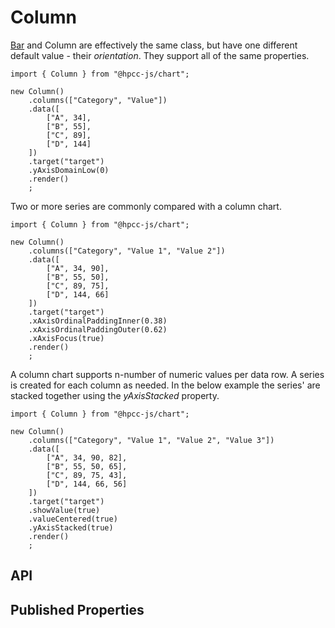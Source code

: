 # Column

<!--meta
{
    "id": 3123,
    "name": "Column",
    "kind": 128,
    "kindString": "Class",
    "flags": {
        "isExported": true
    },
    "sources": [
        {
            "fileName": "Column.ts",
            "line": 10,
            "character": 19
        },
        {
            "fileName": "Column.ts",
            "line": 321,
            "character": 23
        }
    ],
    "extendedTypes": [
        {
            "type": "reference",
            "name": "XYAxis",
            "id": 693
        }
    ],
    "extendedBy": [
        {
            "type": "reference",
            "name": "Bar",
            "id": 3979
        }
    ],
    "folder": "packages/chart"
}
-->

[Bar](./Bar.md) and Column are effectively the same class, but have one different default value - their _orientation_. They support all of the same properties.
```sample-code
import { Column } from "@hpcc-js/chart";

new Column()
    .columns(["Category", "Value"])
    .data([
        ["A", 34],
        ["B", 55],
        ["C", 89],
        ["D", 144]
    ])
    .target("target")
    .yAxisDomainLow(0)
    .render()
    ;
```
Two or more series are commonly compared with a column chart.
```sample-code
import { Column } from "@hpcc-js/chart";

new Column()
    .columns(["Category", "Value 1", "Value 2"])
    .data([
        ["A", 34, 90],
        ["B", 55, 50],
        ["C", 89, 75],
        ["D", 144, 66]
    ])
    .target("target")
    .xAxisOrdinalPaddingInner(0.38)
    .xAxisOrdinalPaddingOuter(0.62)
    .xAxisFocus(true)
    .render()
    ;
```
A column chart supports n-number of numeric values per data row. A series is created for each column as needed.  In the below example the series' are stacked together using the _yAxisStacked_ property.
```sample-code
import { Column } from "@hpcc-js/chart";

new Column()
    .columns(["Category", "Value 1", "Value 2", "Value 3"])
    .data([
        ["A", 34, 90, 82],
        ["B", 55, 50, 65],
        ["C", 89, 75, 43],
        ["D", 144, 66, 56]
    ])
    .target("target")
    .showValue(true)
    .valueCentered(true)
    .yAxisStacked(true)
    .render()
    ;
```

## API

## Published Properties
```@hpcc-js/chart:Column
```

